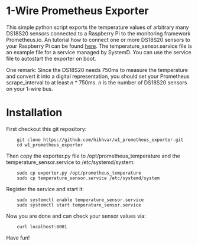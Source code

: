 # 1-Wire Prometheus Exporter

This simple python script exports the temperature values of arbitrary many DS18S20 sensors connected to a Raspberry Pi 
to the monitoring framework Prometheus.io. An tutorial how to connect one or more DS18S20 sensors to your Raspberry Pi 
can be found [here](https://iada.nl/en/blog/article/temperature-monitoring-raspberry-pi). The temperature_sensor.service 
file is an example file for a service managed by SystemD. You can use the service file to autostart the exporter on boot. 

One remark: Since the DS18S20 needs 750ms to measure the temperature and convert it into a digital representation, you
should set your Prometheus scrape_interval to at least *n* * 750ms. *n* is the number of DS18S20 sensors on your 1-wire
 bus.

# Installation

First checkout this git repository:

```
    git clone https://github.com/hikhvar/w1_prometheus_exporter.git
    cd w1_prometheus_exporter
```

Then copy the exporter.py file to /opt/prometheus_temperature and the temperature_sensor.service to /etc/systemd/system:

```
    sudo cp exporter.py /opt/prometheus_temperature
    sudo cp temperature_sensor.service /etc/systemd/system
``` 

Register the service and start it:

```
    sudo systemctl enable temperature_sensor.service
    sudo systemctl start temperature_sensor.service
```
    
Now you are done and can check your sensor values via:

```
    curl localhost:8001
```

Have fun!